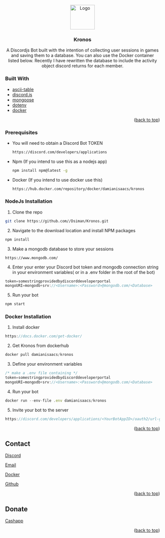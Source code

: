 <br />
<div align="center">
  <a href="https://github.com/Dsiman/Kronos">
    <img src="https://cdn.discordapp.com/avatars/646372912953294881/82193cb73d823a9eb53911dc7b94b383.png" alt="Logo" width="80" height="80">
  </a>

<h3 align="center">Kronos</h3>

  <p align="center">
    A Discordjs Bot built with the intention of collecting user sessions in games and saving them to a database. 
    You can also use the Docker container listed below. Recently I have rewritten the database to include the activity object discord returns for each member.
  </p>
</div>


### Built With

* [ascii-table](https://www.npmjs.com/package/ascii-table)
* [discord.js](https://discord.js.org/#/)
* [mongoose](https://mongoosejs.com/)
* [dotenv](https://github.com/motdotla/dotenv)
* [docker](https://hub.docker.com/)

<p align="right">(<a href="#top">back to top</a>)</p>

### Prerequisites


* You will need to obtain a Discord Bot TOKEN  
  ```sh
  https://discord.com/developers/applications
  ```
* Npm (If you intend to use this as a nodejs app)
  ```sh
  npm install npm@latest -g
  ```
* Docker (If you intend to use docker use this)
  ```sh
  https://hub.docker.com/repository/docker/damianisaacs/kronos
  ```

### NodeJs Installation


1. Clone the repo
  ```sh
  git clone https://github.com//Dsiman/Kronos.git
  ```
2. Navigate to the download location and install NPM packages
  ```sh
  npm install
  ```
3. Make a mongodb database to store your sessions
  ```
  https://www.mongodb.com/
  ```
4. Enter your enter your Discord bot token and mongodb connection string in your environment variables( or in a .env folder in the root of the bot)
  ```js
  token=somestringprovidedbydiscorddeveloperportal
  mongoURI=mongodb+srv://<Username>:<Password>@mongodb.com/<Database>
  ```
5. Run your bot
  ```js
  npm start
  ```

### Docker Installation


1. Install docker
  ```js
  https://docs.docker.com/get-docker/
  ```
2. Get Kronos from dockerhub
  ```js
  docker pull damianisaacs/kronos
  ```
3. Define your environment variables
  ```js
  /* make a .env file containing */
  token=somestringprovidedbydiscorddeveloperportal
  mongoURI=mongodb+srv://<Username>:<Password>@mongodb.com/<Database>
  ```
4. Run your bot
  ```js
  docker run --env-file .env damianisaacs/kronos
  ```
5. Invite your bot to the server
  ```js
  https://discord.com/developers/applications/<YourBotAppID>/oauth2/url-generator
  ```

<p align="right">(<a href="#top">back to top</a>)</p>


<!-- CONTACT -->
## Contact

[Discord](https://discord.com/users/239307675840544768) 

[Email](Damianisaacs@live.com)

[Docker](https://hub.docker.com/u/damianisaacs)

[Github](https://github.com/Dsiman/Kronos/)

<p align="right">(<a href="#top">back to top</a>)</p>

## Donate

[Cashapp](https://cash.app/$DamianIsaacs) 

<p align="right">(<a href="#top">back to top</a>)</p>
